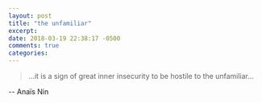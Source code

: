 ```yaml
---
layout: post
title: "the unfamiliar"
excerpt: 
date: 2018-03-19 22:38:17 -0500
comments: true
categories: 
---
```


> ...it is a sign of great inner insecurity to be hostile to the unfamiliar...

-- Anaïs Nin
